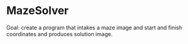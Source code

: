 # MazeSolver
Goal: create a program that intakes a maze image and start and finish coordinates and produces solution image. 

